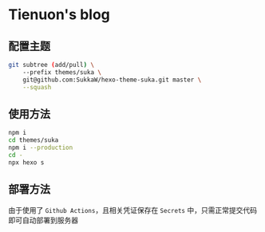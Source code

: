 # Tienuon's blog

## 配置主题

```Bash
git subtree (add/pull) \
    --prefix themes/suka \
    git@github.com:SukkaW/hexo-theme-suka.git master \
    --squash
```

## 使用方法

```Bash
npm i
cd themes/suka
npm i --production
cd -
npx hexo s
```

## 部署方法

由于使用了 `Github Actions`，且相关凭证保存在 `Secrets` 中，只需正常提交代码即可自动部署到服务器
